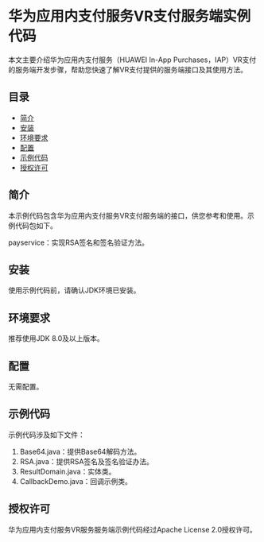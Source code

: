 # 华为应用内支付服务VR支付服务端实例代码

本文主要介绍华为应用内支付服务（HUAWEI In-App Purchases，IAP）VR支付的服务端开发步骤，帮助您快速了解VR支付提供的服务端接口及其使用方法。

## 目录
  - [简介](#简介)
  - [安装](#安装)
  - [环境要求](#环境要求)
  - [配置](#配置)
  - [示例代码](#示例代码)
  - [授权许可](#授权许可)

## 简介
本示例代码包含华为应用内支付服务VR支付服务端的接口，供您参考和使用。示例代码包如下。

payservice：实现RSA签名和签名验证方法。

## 安装
使用示例代码前，请确认JDK环境已安装。

## 环境要求
推荐使用JDK 8.0及以上版本。

## 配置

无需配置。

## 示例代码
示例代码涉及如下文件：
1.	Base64.java：提供Base64解码方法。
2.	RSA.java：提供RSA签名及签名验证办法。
3.	ResultDomain.java：实体类。
4.	CallbackDemo.java：回调示例类。

## 授权许可
华为应用内支付服务VR服务服务端示例代码经过Apache License 2.0授权许可。
